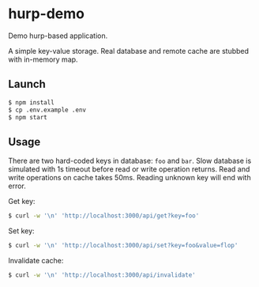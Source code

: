# hurp-demo

Demo hurp-based application.

A simple key-value storage. Real database and remote cache are stubbed with in-memory map.

## Launch

```bash
$ npm install
$ cp .env.example .env
$ npm start
```

## Usage

There are two hard-coded keys in database: `foo` and `bar`. Slow database is simulated with 1s timeout before read or write operation returns. Read and write operations on cache takes 50ms. Reading unknown key will end with error.

Get key:

```bash
$ curl -w '\n' 'http://localhost:3000/api/get?key=foo'
```

Set key:

```bash
$ curl -w '\n' 'http://localhost:3000/api/set?key=foo&value=flop'
```

Invalidate cache:

```bash
$ curl -w '\n' 'http://localhost:3000/api/invalidate'
```
